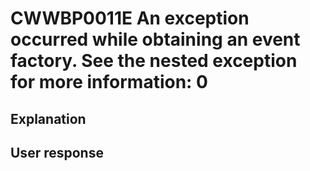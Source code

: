 # CWWBP0011E An exception occurred while obtaining an event factory. See the nested exception for more information: 0

## Explanation

## User response